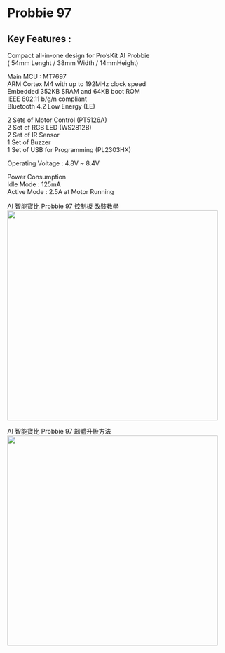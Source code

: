 # Probbie 97

## Key Features :

Compact all-in-one design for Pro’sKit AI Probbie<br>
( 54mm Lenght / 38mm Width / 14mmHeight)<br>

Main MCU : MT7697<br>
ARM Cortex M4  with up to 192MHz clock speed<br>
Embedded 352KB SRAM and 64KB boot ROM<br>
IEEE 802.11 b/g/n compliant<br>
Bluetooth 4.2 Low Energy (LE)<br>

2 Sets of Motor Control (PT5126A)<br>
2 Set of RGB LED (WS2812B)<br>
2 Set of IR Sensor<br>
1 Set of Buzzer<br>
1 Set of USB for Programming (PL2303HX)<br>

Operating Voltage : 4.8V ~ 8.4V<br>

Power Consumption<br>
Idle Mode : 125mA<br>
Active Mode : 2.5A at Motor Running<br>


AI 智能寶比 Probbie 97 控制板 改裝教學<br>
<a href='https://youtu.be/D_4KxkLMUWo'><img width=480 src='http://img.youtube.com/vi/D_4KxkLMUWo/0.jpg'/></a><br>

AI 智能寶比 Probbie 97 韌體升級方法<br>
<a href='https://youtu.be/y6qMFpBJFG4'><img width=480 src='http://img.youtube.com/vi/y6qMFpBJFG4/0.jpg'/></a><br>
